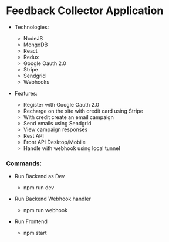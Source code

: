 # Feedback Collector Application

* Technologies:
  * NodeJS
  * MongoDB
  * React
  * Redux
  * Google Oauth 2.0
  * Stripe
  * Sendgrid
  * Webhooks

* Features:
  * Register with Google Oauth 2.0
  * Recharge on the site with credit card using Stripe
  * With credit create an email campaign
  * Send emails using Sendgrid
  * View campaign responses
  * Rest API
  * Front API Desktop/Mobile
  * Handle with webhook using local tunnel

### Commands:
* Run Backend as Dev
  * npm run dev

* Run Backend Webhook handler
  * npm run webhook

* Run Frontend
  * npm start